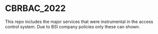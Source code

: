 # CBRBAC_2022
This repo includes the major services that were instrumental in the access control system. 
Due to BSI company policies only these can shown.
